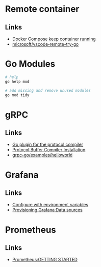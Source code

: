 # Remote container

## Links
* [Docker Compose keep container running](https://stackoverflow.com/a/55953120)
* [microsoft/vscode-remote-try-go](https://github.com/microsoft/vscode-remote-try-go)

# Go Modules

```bash
# help
go help mod

# add missing and remove unused modules
go mod tidy
```

# gRPC

## Links
* [Go plugin for the protocol compiler](https://grpc.io/docs/languages/go/quickstart/#prerequisites)
* [Protocol Buffer Compiler Installation](https://grpc.io/docs/protoc-installation/#install-using-a-package-manager)
* [grpc-go/examples/helloworld](https://github.com/grpc/grpc-go/tree/master/examples/helloworld)

# Grafana

## Links

* [Configure with environment variables](https://grafana.com/docs/grafana/latest/administration/configuration/#configure-with-environment-variables)
* [Provisioning Grafana:Data sources](https://grafana.com/docs/grafana/latest/administration/provisioning/#data-sources)

# Prometheus

## Links

* [Prometheus:GETTING STARTED](https://prometheus.io/docs/prometheus/latest/getting_started/#getting-started)
